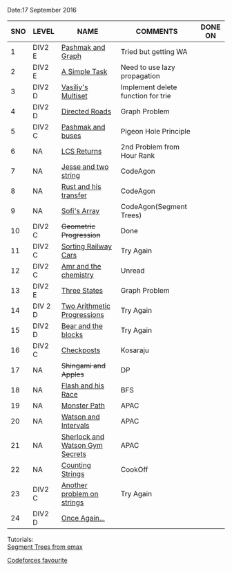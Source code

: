 Date:17 September  2016  

| SNO | LEVEL | NAME | COMMENTS | DONE ON |  
|---- |-------|------|----------|---------|
|1|DIV2 E|[Pashmak and Graph](http://codeforces.com/problemset/problem/459/E)|Tried but getting WA
|2|DIV2 E|[A Simple Task](http://codeforces.com/problemset/problem/558/E)| Need to use lazy propagation|
|3|DIV2 D|[Vasiliy's Multiset](http://codeforces.com/contest/706/problem/D) |Implement delete function for trie|
|4|DIV2 D|[Directed Roads](http://codeforces.com/contest/711/problem/D) |Graph Problem|
|5|DIV2 C|[Pashmak and buses](http://codeforces.com/contest/459/problem/C)|Pigeon Hole Principle|
|6|NA|[LCS Returns](https://www.hackerrank.com/contests/hourrank-11/challenges/tutzki-and-lcs)|2nd Problem from Hour Rank|
|7|NA|[Jesse and two string](https://www.hackerrank.com/contests/codeagon/challenges/jesse-and-two-strings-)|CodeAgon|
|8|NA|[Rust and his transfer](https://www.hackerrank.com/contests/codeagon/challenges/rust-transfer)|CodeAgon|
|9|NA|[Sofi's Array](https://www.hackerrank.com/contests/codeagon/challenges/sofi)|CodeAgon(Segment Trees)|
|10|DIV2 C|~~Geometric Progression~~|Done|
|11|DIV2 C|[Sorting Railway Cars](http://codeforces.com/contest/606/problem/C)|Try Again|
|12|DIV2 C|[Amr and the chemistry](http://codeforces.com/problemset/problem/558/C)|Unread|
|13|DIV2 E|[Three States](http://codeforces.com/contest/591)|Graph Problem|
|14|DIV 2 D|[Two Arithmetic Progressions](http://codeforces.com/contest/710/problem/D)|Try Again|
|15|DIV2 D|[Bear and the blocks](http://codeforces.com/problemset/problem/573/B)|Try Again|
|16|DIV2 C|[Checkposts](http://codeforces.com/problemset/problem/427/C)|Kosaraju|
|17|NA|~~Shingami and Apples~~|DP|
18|NA|[Flash and his Race](https://www.codechef.com/SIC2016/problems/SPEC)|BFS|
19|NA|[Monster Path](https://code.google.com/codejam/contest/6274486/dashboard#s=p0)|APAC|
20|NA|[Watson and Intervals](https://code.google.com/codejam/contest/5254487/dashboard#s=p2)|APAC|
21|NA|[Sherlock and Watson Gym Secrets](https://code.google.com/codejam/contest/5254487/dashboard#s=p1)|APAC|
22|NA|[Counting Strings](https://www.codechef.com/COOK74/problems/TACNTSTR)|CookOff|
23|DIV2 C|[Another problem on strings](http://codeforces.com/problemset/problem/165/C)|Try Again|
24|DIV2 D|[Once Again...](http://codeforces.com/problemset/problem/583/D)||
Tutorials:<br/>
[Segment Trees from emax](https://translate.yandex.com/translate?url=http%3A%2F%2Fe-maxx.ru%2Falgo%2Fsegment_tree&lang=ru-en)

[Codeforces favourite](http://codeforces.com/favourite/problems)
